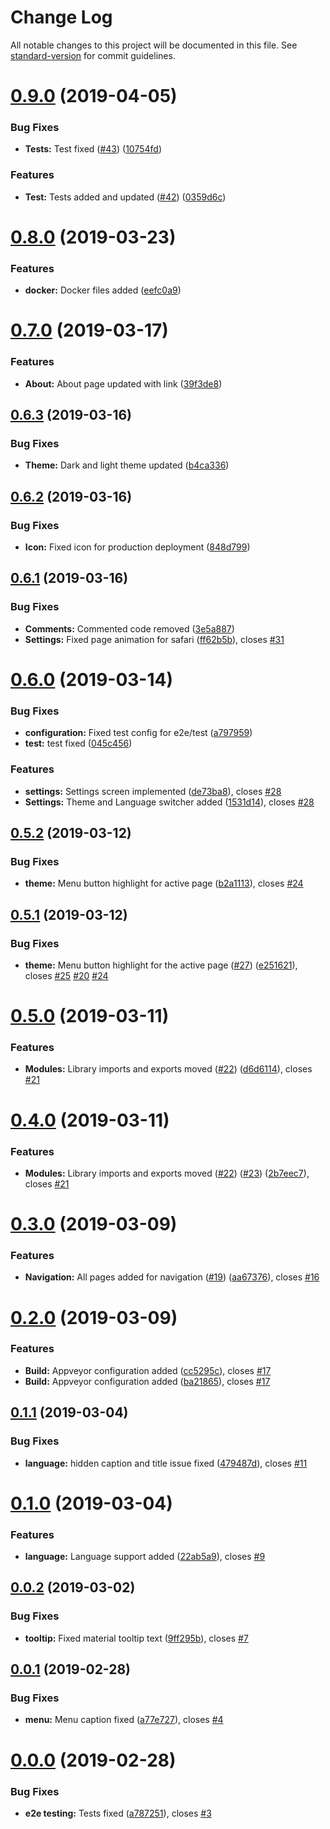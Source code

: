 # Change Log

All notable changes to this project will be documented in this file. See [standard-version](https://github.com/conventional-changelog/standard-version) for commit guidelines.

# [0.9.0](https://github.com/ashishsingh4u/sing-bus/compare/v0.8.0...v0.9.0) (2019-04-05)


### Bug Fixes

* **Tests:** Test fixed ([#43](https://github.com/ashishsingh4u/sing-bus/issues/43)) ([10754fd](https://github.com/ashishsingh4u/sing-bus/commit/10754fd))


### Features

* **Test:** Tests added and updated ([#42](https://github.com/ashishsingh4u/sing-bus/issues/42)) ([0359d6c](https://github.com/ashishsingh4u/sing-bus/commit/0359d6c))



# [0.8.0](https://github.com/ashishsingh4u/sing-bus/compare/v0.7.0...v0.8.0) (2019-03-23)


### Features

* **docker:** Docker files added ([eefc0a9](https://github.com/ashishsingh4u/sing-bus/commit/eefc0a9))



# [0.7.0](https://github.com/ashishsingh4u/sing-bus/compare/v0.6.3...v0.7.0) (2019-03-17)


### Features

* **About:** About page updated with link ([39f3de8](https://github.com/ashishsingh4u/sing-bus/commit/39f3de8))



## [0.6.3](https://github.com/ashishsingh4u/sing-bus/compare/v0.6.2...v0.6.3) (2019-03-16)


### Bug Fixes

* **Theme:** Dark and light theme updated ([b4ca336](https://github.com/ashishsingh4u/sing-bus/commit/b4ca336))



## [0.6.2](https://github.com/ashishsingh4u/sing-bus/compare/v0.6.1...v0.6.2) (2019-03-16)


### Bug Fixes

* **Icon:** Fixed icon for production deployment ([848d799](https://github.com/ashishsingh4u/sing-bus/commit/848d799))



## [0.6.1](https://github.com/ashishsingh4u/sing-bus/compare/v0.6.0...v0.6.1) (2019-03-16)


### Bug Fixes

* **Comments:** Commented code removed ([3e5a887](https://github.com/ashishsingh4u/sing-bus/commit/3e5a887))
* **Settings:** Fixed page animation for safari ([ff62b5b](https://github.com/ashishsingh4u/sing-bus/commit/ff62b5b)), closes [#31](https://github.com/ashishsingh4u/sing-bus/issues/31)



# [0.6.0](https://github.com/ashishsingh4u/sing-bus/compare/v0.5.2...v0.6.0) (2019-03-14)


### Bug Fixes

* **configuration:** Fixed test config for e2e/test ([a797959](https://github.com/ashishsingh4u/sing-bus/commit/a797959))
* **test:** test fixed ([045c456](https://github.com/ashishsingh4u/sing-bus/commit/045c456))


### Features

* **settings:** Settings screen implemented ([de73ba8](https://github.com/ashishsingh4u/sing-bus/commit/de73ba8)), closes [#28](https://github.com/ashishsingh4u/sing-bus/issues/28)
* **Settings:** Theme and Language switcher added ([1531d14](https://github.com/ashishsingh4u/sing-bus/commit/1531d14)), closes [#28](https://github.com/ashishsingh4u/sing-bus/issues/28)



## [0.5.2](https://github.com/ashishsingh4u/sing-bus/compare/v0.5.1...v0.5.2) (2019-03-12)


### Bug Fixes

* **theme:** Menu button highlight for active page ([b2a1113](https://github.com/ashishsingh4u/sing-bus/commit/b2a1113)), closes [#24](https://github.com/ashishsingh4u/sing-bus/issues/24)



## [0.5.1](https://github.com/ashishsingh4u/sing-bus/compare/v0.5.0...v0.5.1) (2019-03-12)


### Bug Fixes

* **theme:** Menu button highlight for the active page ([#27](https://github.com/ashishsingh4u/sing-bus/issues/27)) ([e251621](https://github.com/ashishsingh4u/sing-bus/commit/e251621)), closes [#25](https://github.com/ashishsingh4u/sing-bus/issues/25) [#20](https://github.com/ashishsingh4u/sing-bus/issues/20) [#24](https://github.com/ashishsingh4u/sing-bus/issues/24)



# [0.5.0](https://github.com/ashishsingh4u/sing-bus/compare/v0.4.0...v0.5.0) (2019-03-11)


### Features

* **Modules:** Library imports and exports moved ([#22](https://github.com/ashishsingh4u/sing-bus/issues/22)) ([d6d6114](https://github.com/ashishsingh4u/sing-bus/commit/d6d6114)), closes [#21](https://github.com/ashishsingh4u/sing-bus/issues/21)



# [0.4.0](https://github.com/ashishsingh4u/sing-bus/compare/v0.3.0...v0.4.0) (2019-03-11)


### Features

* **Modules:** Library imports and exports moved ([#22](https://github.com/ashishsingh4u/sing-bus/issues/22)) ([#23](https://github.com/ashishsingh4u/sing-bus/issues/23)) ([2b7eec7](https://github.com/ashishsingh4u/sing-bus/commit/2b7eec7)), closes [#21](https://github.com/ashishsingh4u/sing-bus/issues/21)



# [0.3.0](https://github.com/ashishsingh4u/sing-bus/compare/v0.2.0...v0.3.0) (2019-03-09)


### Features

* **Navigation:** All pages added for navigation ([#19](https://github.com/ashishsingh4u/sing-bus/issues/19)) ([aa67376](https://github.com/ashishsingh4u/sing-bus/commit/aa67376)), closes [#16](https://github.com/ashishsingh4u/sing-bus/issues/16)



# [0.2.0](https://github.com/ashishsingh4u/sing-bus/compare/v0.1.1...v0.2.0) (2019-03-09)


### Features

* **Build:** Appveyor configuration added ([cc5295c](https://github.com/ashishsingh4u/sing-bus/commit/cc5295c)), closes [#17](https://github.com/ashishsingh4u/sing-bus/issues/17)
* **Build:** Appveyor configuration added ([ba21865](https://github.com/ashishsingh4u/sing-bus/commit/ba21865)), closes [#17](https://github.com/ashishsingh4u/sing-bus/issues/17)



## [0.1.1](https://github.com/ashishsingh4u/sing-bus/compare/v0.1.0...v0.1.1) (2019-03-04)


### Bug Fixes

* **language:** hidden caption and title issue fixed ([479487d](https://github.com/ashishsingh4u/sing-bus/commit/479487d)), closes [#11](https://github.com/ashishsingh4u/sing-bus/issues/11)



# [0.1.0](https://github.com/ashishsingh4u/sing-bus/compare/v0.0.2...v0.1.0) (2019-03-04)


### Features

* **language:** Language support added ([22ab5a9](https://github.com/ashishsingh4u/sing-bus/commit/22ab5a9)), closes [#9](https://github.com/ashishsingh4u/sing-bus/issues/9)



## [0.0.2](https://github.com/ashishsingh4u/sing-bus/compare/v0.0.1...v0.0.2) (2019-03-02)


### Bug Fixes

* **tooltip:** Fixed material tooltip text ([9ff295b](https://github.com/ashishsingh4u/sing-bus/commit/9ff295b)), closes [#7](https://github.com/ashishsingh4u/sing-bus/issues/7)



## [0.0.1](https://github.com/ashishsingh4u/sing-bus/compare/v0.0.0...v0.0.1) (2019-02-28)


### Bug Fixes

* **menu:** Menu caption fixed ([a77e727](https://github.com/ashishsingh4u/sing-bus/commit/a77e727)), closes [#4](https://github.com/ashishsingh4u/sing-bus/issues/4)



# [0.0.0](https://github.com/ashishsingh4u/sing-bus/compare/v0.1.0...v0.0.0) (2019-02-28)


### Bug Fixes

* **e2e testing:** Tests fixed ([a787251](https://github.com/ashishsingh4u/sing-bus/commit/a787251)), closes [#3](https://github.com/ashishsingh4u/sing-bus/issues/3)
